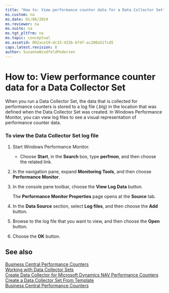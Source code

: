 ```yaml
---
title: "How to: View performance counter data for a Data Collector Set"
ms.custom: na
ms.date: 01/08/2024
ms.reviewer: na
ms.suite: na
ms.tgt_pltfrm: na
ms.topic: conceptual
ms.assetid: 002ace19-dc33-432b-b74f-ac280a51fcd5
caps.latest.revision: 8
author: SusanneWindfeldPedersen
---
```

# How to: View performance counter data for a Data Collector Set
When you run a Data Collector Set, the data that is collected for performance counters is stored to a log file \(.blg\) in the location that was defined when the Data Collector Set was created. In Windows Performance Monitor, you can view log files to see a visual representation of performance counter data.  
  
### To view the Data Collector Set log file  
  
1.  Start Windows Performance Monitor.  
  
    -   Choose **Start**, in the **Search** box, type **perfmon**, and then choose the related link.  
  
2.  In the navigation pane, expand **Monitoring Tools**, and then choose **Performance Monitor**.  
  
3.  In the console pane toolbar, choose the **View Log Data** button.  
  
     The **Performance Monitor Properties** page opens at the **Source** tab.  
  
4.  In the **Data Source** section, select **Log files**, and then choose the **Add** button.  
  
5.  Browse to the log file that you want to view, and then choose the **Open** button.  
  
6.  Choose the **OK** button.  
  
## See also  
 [Business Central Performance Counters](performance-counters.md)   
 [Working with Data Collector Sets](monitor-work-with-data-collector-sets.md)   
 [Create Data Collector for Microsoft Dynamics NAV Performance Counters](create-data-collector-performance-counters.md)   
 [Create a Data Collector Set From Template](monitor-create-data-collector-set-from-template.md)   
 [Business Central Performance Counters](performance-counters.md)